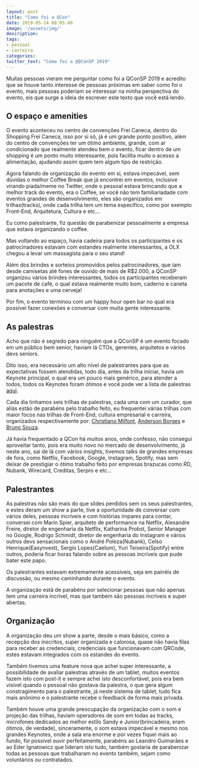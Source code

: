 ```yaml
---
layout: post
title: "Como foi a QCon"
date: 2019-05-14 08:05:49
image: '/assets/img/'
description:
tags:
- pessoal
- carreira
categories:
twitter_text: "Como foi a @QConSP 2019"
---
```


Muitas pessoas vieram me perguntar como foi a QConSP 2019 e acredito que se houve tanto interesse de pessoas próximas em saber como foi o evento, mais pessoas poderiam se interessar na minha perspectiva do evento, eis que surge a ideia de escrever este texto que você está lendo.

## O espaço e amenities

O evento aconteceu no centro de convenções Frei Caneca, dentro do Shopping Frei Caneca, isso por si só, já é um grande ponto positivo, além do centro de convenções ter um ótimo ambiente, grande, com ar condicionado que realmente atendeu bem o evento, ficar dentro de um shopping é um ponto muito interessante, pois facilita muito o acesso a alimentação, ajudando assim quem tem algum tipo de restrição.

Agora falando de organização do evento em si, estava impecável, sem dúvidas o melhor Coffee Break que já encontrei em eventos, inclusive virando piada/meme no Twitter, onde o pessoal estava brincando que a melhor track do evento, era o Coffee, se você não tem familiariadade com eventos grandes de desenvolvimento, eles são organizados em trilhas(tracks), onde cada trilha tem um tema especifíco, como por exemplo Front-End, Arquitetura, Cultura e etc...

Eu como palestrante, fiz questão de parabenizar pessoalmente a empresa que estava organizando o coffee.

Mas voltando ao espaço, havia cadeira para todos os participantes e os patrocinadores estavam com estandes realmente interessantes, a OLX chegou a levar um massagista para o seu stand!

Além dos brindes e sorteios promovidos pelos patrocinadores, que iam desde camisetas até fones de ouvido de mais de R$2.000, a QConSP organizou vários brindes interessantes, todos os participantes receberam um pacote de café, o qual estava realmente muito bom, caderno e caneta para anotações e uma cerveja!

Por fim, o evento terminou com um happy hour open bar no qual era possível fazer conexões e conversar com muita gente interessante.

## As palestras

Acho que não é segredo para ninguém que a QConSP é um evento focado em um público bem senior, haviam lá CTOs, gerentes, arquitetos e vários devs seniors.

Dito isso, era necessário um alto nível de palestrantes para que as expectativas fossem atendidas, todo dia, antes da trilha iniciar, havia um Keynote principal, o qual era um pouco mais genérico, para atender a todos, todos os Keynotes foram ótimos e você pode ver a lista de palestras [aqui](https://qconsp.com/schedule/sp2019/tabular).

Cada dia tinhamos seis trilhas de palestras, cada uma com um curador, que aliás estão de parabéns pelo trabalho feito, eu frequentei várias trilhas com maior focos nas trilhas de Front-End, cultura empresarial e carreira, organizados respectivamente por: [Christiano Milfont](https://qconsp.com/sp2019/pc-chairs/christiano-milfont), [Anderson Borges](https://qconsp.com/sp2019/pc-chairs/anderson-borges) e [Bruno Souza](https://qconsp.com/sp2019/pc-chairs/bruno-souza).

Já havia frequentado a QCon há muitos anos, onde confesso, não consegui aproveitar tanto, pois era muito novo no mercado de desenvolvimento, já neste ano, sai de lá com vários insights, tivemos talks de grandes empresas de fora, como Netflix, Facebook, Google, Instagram, Spotify, mas sem deixar de prestigiar o ótimo trabalho feito por empresas brazucas como RD, Nubank, Wirecard, Creditas, Serpro e etc...

## Palestrantes

As palestras não são mais do que slides perdidos sem os seus palestrantes, e estes deram um show a parte, tive a oportunidade de conversar com vários deles, pessoas incríveis e com histórias ímpares para contar, conversei com Marin Spier, arquiteto de performance na Netflix, Alexandre Freire, diretor de engenharia da Netflix, Katharina Probst, Senior Manager no Google, Rodrigo Schmidt, diretor de engenharia do Instagram e vários outros devs sensacionais como o André Poleza(Nubank), Celso Henrique(Easynvest), Sergío Lopes(Caelum), Yuri Teixeira(Spotify) entre outros, poderia ficar horas falando sobre as pessoas incríveis que pude bater este papo.

Os palestrantes estavam extremamente acessíveis, seja em painéis de discussão, ou mesmo caminhando durante o evento.

A organização está de parabéns por selecionar pessoas que não apenas tem uma carreira incrível, mas que também são pessoas incríveis e super abertas.

## Organização

A organização deu um show a parte, desde o mais básico, como a recepção dos inscritos, super organizada e calorosa, quase não havia filas para receber as credenciais, credenciais que funcionavam com QRCode, estes estavam integrados com os estandes do evento.

Também tivemos uma feature nova que achei super interessante, a possibilidade de avaliar palestras através de um tablet, muitos eventos fazem isto com post-it e sempre achei isto desconfortável, pois era bem visível quando o pessoal não gostava da palestra, o que gera algum constragimento para o palestrante, já neste sistema de tablet, tudo fica mais anônimo e o palestrante recebe o feedback de forma mais privada.

Também houve uma grande preocupação da organização com o som e projeção das trilhas, haviam operadores de som em todas as tracks, microfones dedicados ao melhor estilo Sandy e Junior(brincadeira, eram ótimos, de verdade), sinceramente, o som estava impecável e mesmo nos grandes Keynotes, onde a sala era enorme e por vezes fiquei mais ao fundo, foi possível ouvir perfeitamente, parabéns ao Leandro Guimarães e ao Eder Ignatowicz que lideram isto tudo, também gostaria de parabenizar todas as pessoas que trabalharam no evento também, sejam como voluntários ou contratados.

